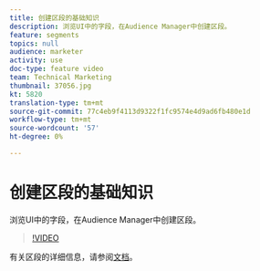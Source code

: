 ```yaml
---
title: 创建区段的基础知识
description: 浏览UI中的字段，在Audience Manager中创建区段。
feature: segments
topics: null
audience: marketer
activity: use
doc-type: feature video
team: Technical Marketing
thumbnail: 37056.jpg
kt: 5820
translation-type: tm+mt
source-git-commit: 77c4eb9f4113d9322f1fc9574e4d9ad6fb480e1d
workflow-type: tm+mt
source-wordcount: '57'
ht-degree: 0%

---
```



# 创建区段的基础知识

浏览UI中的字段，在Audience Manager中创建区段。

>[!VIDEO](https://video.tv.adobe.com/v/37056/?quality=12&learn=on)

有关区段的详细信息，请参阅[文档](https://docs.adobe.com/content/help/en/audience-manager/user-guide/features/segments/segments-purpose.html)。
